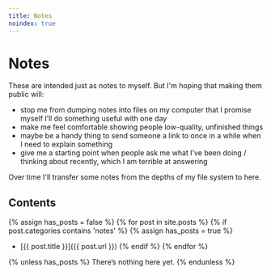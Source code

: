 ```yaml
---
title: Notes
noindex: true
---
```


# Notes

These are intended just as notes to myself. But I'm hoping that making them public will:

- stop me from dumping notes into files on my computer that I promise myself I’ll do something useful with one day
- make me feel comfortable showing people low-quality, unfinished things
- maybe be a handy thing to send someone a link to once in a while when I need to explain something
- give me a starting point when people ask me what I’ve been doing / thinking about recently, which I am terrible at answering

Over time I'll transfer some notes from the depths of my file system to here.

## Contents

{% assign has_posts = false %}
{% for post in site.posts %}
{% if post.categories contains 'notes' %}
{% assign has_posts = true %}

- [{{ post.title }}]({{ post.url }})
  {% endif %}
  {% endfor %}

{% unless has_posts %}
There’s nothing here yet.
{% endunless %}
